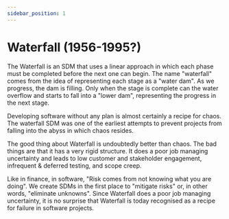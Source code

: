 ```yaml
---
sidebar_position: 1
---
```


# Waterfall (1956-1995?)

The Waterfall is an SDM that uses a linear approach in which each phase must be completed before the next one can begin. The name "waterfall" comes from the idea of representing each stage as a "water dam". As we progress, the dam is filling. Only when the stage is complete can the water overflow and starts to fall into a "lower dam", representing the progress in the next stage.

Developing software without any plan is almost certainly a recipe for chaos. The waterfall SDM was one of the earliest attempts to prevent projects from falling into the abyss in which chaos resides.

The good thing about Waterfall is undoubtedly better than chaos. The bad things are that it has a very rigid structure. It does a poor job managing uncertainty and leads to low customer and stakeholder engagement, infrequent & deferred testing, and scope creep.

Like in finance, in software, "Risk comes from not knowing what you are doing". We create SDMs in the first place to "mitigate risks" or, in other words, "eliminate unknowns". Since Waterfall does a poor job managing uncertainty, it is no surprise that Waterfall is today recognised as a recipe for failure in software projects.
